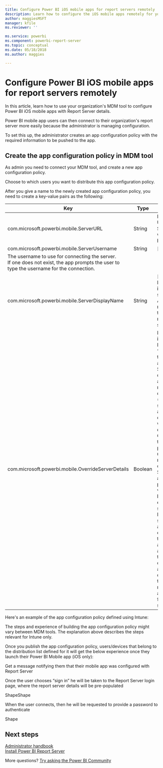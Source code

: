 ```yaml
---
title: Configure Power BI iOS mobile apps for report servers remotely
description: Learn how to configure the iOS mobile apps remotely for your report server.
author: maggiesMSFT
manager: kfile
ms.reviewer: ''

ms.service: powerbi
ms.component: powerbi-report-server
ms.topic: conceptual
ms.date: 05/18/2018
ms.author: maggies

---
```

# Configure Power BI iOS mobile apps for report servers remotely

In this article, learn how to use your organization's MDM tool to configure Power BI iOS mobile apps with Report Server details. 

Power BI mobile app users can then connect to their organization's report server more easily because the administrator is managing configuration. 

To set this up, the administrator creates an app configuration policy with the required information to be pushed to the app.  

## Create the app configuration policy in MDM tool 

As admin you need to connect your MDM tool, and create a new app configuration policy. 

Choose to which users you want to distribute this app configuration policy. 

After you give a name to the newly created app configuration policy, you need to create a key-value pairs as the following: 


|Key  |Type  |Description  |
|---------|---------|---------|
| com.microsoft.powerbi.mobile.ServerURL | String | Report Server URL </br> Should start with http/https |
| com.microsoft.powerbi.mobile.ServerUsername | String | [optional] </br> 
The username to use for connecting the server. </br> If one does not exist, the app prompts the user to type the username for the connection.| 
| com.microsoft.powerbi.mobile.ServerDisplayName | String | [optional] </br> Default value is “Report server” </br> A friendly name used in the app to represent the server | 
| com.microsoft.powerbi.mobile.OverrideServerDetails | Boolean | Default value is True </br> If set to “True” then this overrides any Report Server definition already in the mobile device (existing servers already configured will be deleted). </br> Override set to True also prevents the user from removing that configuration. </br> Set to “False” adds the pushed values, leaving any existing settings. </br> If the same server URL is already configured in the mobile app, then the app leaves that configuration as is and doesn't ask the user to re-authenticate  for the same server. |

Here's an example of the app configuration policy defined using Intune: 

 

The steps and experience of building the app configuration policy might vary between MDM tools. The explanation above describes the steps relevant for Intune only. 

Once you publish the app configuration policy, users/devices that belong to the distribution list defined for it will get the below experience once they launch their Power BI Mobile app (iOS only): 

Get a message notifying them that their mobile app was configured with Report Server  

 

Once the user chooses “sign in” he will be taken to the Report Server login page, where the report server details will be pre-populated 

ShapeShape 

When the user connects, then he will be requested to provide a password to authenticate 

Shape 


## Next steps
[Administrator handbook](admin-handbook-overview.md)  
[Install Power BI Report Server](install-report-server.md)  

More questions? [Try asking the Power BI Community](https://community.powerbi.com/)

